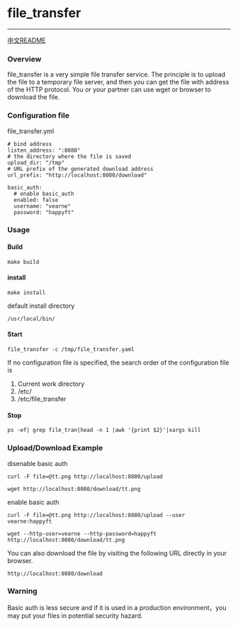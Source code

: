 # file_transfer

---
[中文README](https://github.com/vearne/file_transfer/blob/master/README_zh.md)

### Overview
file_transfer is a very simple file transfer service. The principle is to upload the file to a temporary file server, and then you can get the file with address of the HTTP protocol. You or your partner can use wget or browser to download the file.


### Configuration file
file_transfer.yml

```
# bind address
listen_address: ":8080"
# the directory where the file is saved
upload_dir: "/tmp"
# URL prefix of the generated download address
url_prefix: "http://localhost:8080/download"

basic_auth:
  # enable basic_auth
  enabled: false
  username: "vearne"
  password: "happyft"
```


### Usage
#### Build
```
make build
```  
#### install 
```
make install
```  
default install directory
```
/usr/local/bin/
```

#### Start
```
file_transfer -c /tmp/file_transfer.yaml
```
If no configuration file is specified, 
the search order of the configuration file is

1)  Current work directory
2) /etc/
3) /etc/file_transfer

#### Stop
```
ps -ef| grep file_tran|head -n 1 |awk '{print $2}'|xargs kill
```

### Upload/Download Example
disenable basic auth
```
curl -F file=@tt.png http://localhost:8080/upload
```

```
wget http://localhost:8080/download/tt.png
```
enable basic auth
```
curl -F file=@tt.png http://localhost:8080/upload --user vearne:happyft
```
```
wget --http-user=vearne --http-password=happyft http://localhost:8080/download/tt.png
```
You can also download the file by visiting the following URL directly in your browser.
```
http://localhost:8080/download
```

### Warning
Basic auth is less secure and if it is used in a production environment，you may put  your files in  potential security hazard.
